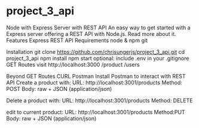 # project_3_api
Node with Express Server with REST API
An easy way to get started with a Express server offering a REST API with Node.js. Read more about it.
Features
Express
REST API
Requirements
node & npm
git

Installation
git clone https://github.com/chrisungerjs/project_3_api.git
cd project_3_api
npm install
npm start
optional: include .env in your .gitignore
GET Routes
visit http://localhost:3000
/product
/users

Beyond GET Routes
CURL
Postman
Install Postman to interact with REST API
Create a product with:
URL: http://localhost:3001/products
Method: POST
Body: raw + JSON (application/json)

Delete a product with:
URL: http://localhost:3001/products
Method: DELETE

edit to current product:
URL: http://localhost:3001/products
Method:PUT
Body: raw + JSON (application/json)
